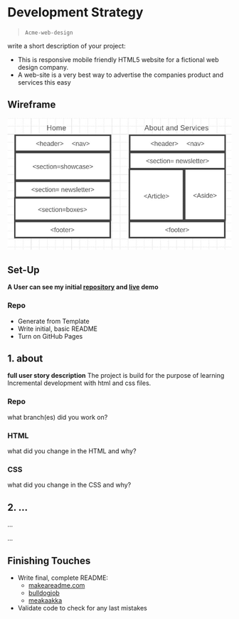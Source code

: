 # Development Strategy

> `Acme-web-design`

write a short description of your project:

- This is responsive mobile friendly HTML5 website for a fictional web design company.
- A web-site is a very best way to advertise the companies product and services this easy 


## Wireframe

<!-- include a wireframe for your project in this repository, and display it here -->

<!-- wireframe.cc is a good site for getting started with wireframes -->

![wireframe](wireframe.gif)

## Set-Up

**A User can see my initial [repository](https://github.com/gelilaa/acme-web-design) and [live]( https://gelilaa.github.io/acme-web-design/.) demo**


### Repo

- Generate from Template
- Write initial, basic README
- Turn on GitHub Pages

## 1. about

**full user story description**
The project is build for the purpose of learning Incremental development with html and css files.

### Repo

what branch(es) did you work on?

### HTML

what did you change in the HTML and why?

### CSS

what did you change in the CSS and why?

## 2. ...

...

...

## Finishing Touches

- Write final, complete README:
  - [makeareadme.com](https://www.makeareadme.com/)
  - [bulldogjob](https://bulldogjob.com/news/449-how-to-write-a-good-readme-for-your-github-project)
  - [meakaakka](https://medium.com/@meakaakka/a-beginners-guide-to-writing-a-kickass-readme-7ac01da88ab3)
- Validate code to check for any last mistakes
